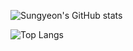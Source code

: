 ![Sungyeon's GitHub stats](https://github-readme-stats.vercel.app/api?username=sungyeon6&show_icons=true&theme=radical)

![Top Langs](https://github-readme-stats.vercel.app/api/top-langs/?username=sungyeon6&layout=compact)
